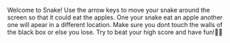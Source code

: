 Welcome to Snake! Use the arrow keys to move your snake around the screen so that it could eat the apples. One your snake eat an apple another one will apear in a different location. Make sure you dont touch the walls of the black box or else you lose. Try to beat your high score and have fun!🐍😀
